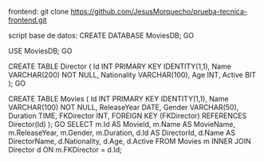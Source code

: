 frontend:    git clone https://github.com/JesusMorquecho/prueba-tecnica-frontend.git

script base de datos:
CREATE DATABASE MoviesDB;
GO

USE MoviesDB;
GO

CREATE TABLE Director (
    Id INT PRIMARY KEY IDENTITY(1,1), 
    Name VARCHAR(200) NOT NULL,
    Nationality VARCHAR(100),
    Age INT,
    Active BIT
);
GO

CREATE TABLE Movies (
    Id INT PRIMARY KEY IDENTITY(1,1), 
    Name VARCHAR(100) NOT NULL,
    ReleaseYear DATE,
    Gender VARCHAR(50),
    Duration TIME,
    FKDirector INT,
    FOREIGN KEY (FKDirector) REFERENCES Director(Id)
);
GO
SELECT 
    m.Id AS MovieId,
    m.Name AS MovieName,
    m.ReleaseYear,
    m.Gender,
    m.Duration,
    d.Id AS DirectorId,
    d.Name AS DirectorName,
    d.Nationality,
    d.Age,
    d.Active
FROM 
    Movies m
INNER JOIN 
    Director d
ON 
    m.FKDirector = d.Id;
